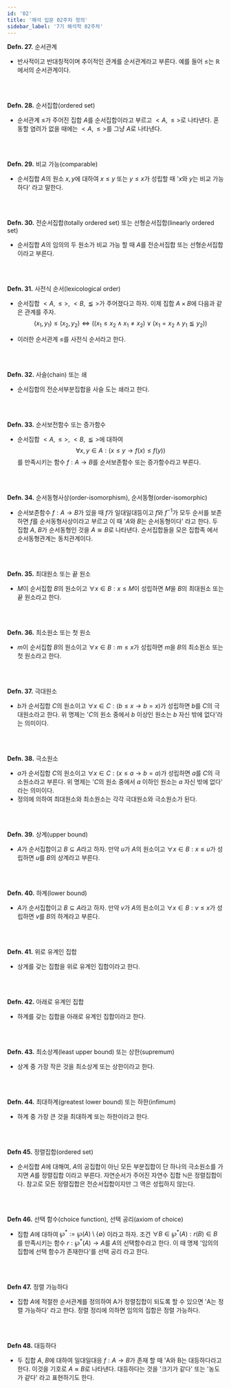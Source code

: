 ```yaml
---
id: '02'
title: '해석 입문 02주차 정의'
sidebar_label: '7기 해석학 02주차'
---
```

<link rel="stylesheet" href="https://cdn.jsdelivr.net/npm/katex@0.11.1/dist/katex.min.css" />

**Defn. 27.** 순서관계  

- 반사적이고 반대칭적이며 추이적인 관계를 순서관계라고 부른다. 예를 들어 $\leq$는
$\mathbb{R}$에서의 순서관계이다.


<br/>
<br/>

**Defn. 28.** 순서집합(ordered set)  

- 순서관계 $\leq$가 주어진 집합 $A$를 순서집합이라고 부르고 $<A,\leq>$로 나타낸다.
혼동할 염려가 없을 때에는 $<A,\leq>$를 그냥 $A$로 나타낸다.


<br/>
<br/>

**Defn. 29.** 비교 가능(comparable)  

- 순서집합 $A$의 원소 $x,y$에 대하여 $x \leq y$ 또는 $y \leq x$가 성립할 때 '$x$와 
$y$는 비교 가능하다' 라고 말한다.


<br/>
<br/>

**Defn. 30.** 전순서집합(totally ordered set) 또는 선형순서집합(linearly ordered set)  

- 순서집합 $A$의 임의의 두 원소가 비교 가능 할 때 $A$를 전순서집합 또는 선형순서집합
이라고 부른다.


<br/>
<br/>

**Defn. 31.** 사전식 순서(lexicological order)  

- 순서집합 $<A,\leq>$, $<B,\leqq>$가 주어졌다고 하자. 이제 집합 $A \times B$에 다음과 
같은 관계를 주자.
$$
(x_1,y_1) \leqslant (x_2,y_2) \Leftrightarrow ((x_1 \leq x_2 \; \wedge \; x_1 \neq x_2) \; \vee \; (x_1 = x_2 \; \wedge \; y_1 \leqq y_2))
$$

- 이러한 순서관계 $\leqslant$를 사전식 순서라고 한다.


<br/>
<br/>

**Defn. 32.** 사슬(chain) 또는 쇄  

- 순서집합의 전순서부분집합을 사슬 도는 쇄라고 한다.


<br/>
<br/>

**Defn. 33.** 순서보전함수 또는 증가함수  

- 순서집합 $<A,\leq>$, $<B,\leqq>$에 대하여
$$
\forall x,y \in A : (x \leq y \to f(x) \leq f(y))
$$
를 만족시키는 함수 $f:A \to B$를 순서보존함수 또는 증가함수라고 부른다.


<br/>
<br/>

**Defn. 34.** 순서동형사상(order-isomorphism), 순서동형(order-isomorphic)  

- 순서보존함수 $f:A \to B$가 있을 때 $f$가 일대일대등이고 $f$와 $f^{-1}$가 모두 
순서를 보존하면 $f$를 순서동형사상이라고 부르고 이 때 '$A$와 $B$는 순서동형이다' 라고 
한다. 두 집합 $A$, $B$가 순서동형인 것을 $A \cong B$로 나타낸다. 순서집합들을 모은 집합족
에서 순서동형관계는 동치관계이다.


<br/>
<br/>

**Defn. 35.** 최대원소 또는 끝 원소  

- $M$이 순서집합 $B$의 원소이고 $\forall x \in B : x \leq M$이 성립하면 $M$을 $B$의 
최대원소 또는 끝 원소라고 한다.


<br/>
<br/>

**Defn. 36.** 최소원소 또는 첫 원소  

- $m$이 순서집합 $B$의 원소이고 $\forall x \in B : m \leq x$가 성립하면 $m$을 $B$의 
최소원소 또는 첫 원소라고 한다.


<br/>
<br/>

**Defn. 37.** 극대원소  

- $b$가 순서집합 $C$의 원소이고 $\forall x \in C : (b \leq x \to b = x)$가 성립하면
$b$를 $C$의 극대원소라고 한다. 위 명제는 '$C$의 원소 중에서 $b$ 이상인 원소는 $b$ 
자신 밖에 없다'라는 의미이다.


<br/>
<br/>

**Defn. 38.** 극소원소  

- $a$가 순서집합 $C$의 원소이고 $\forall x \in C : (x \leq a \to b = a)$가 성립하면 
$a$를 $C$의 극소원소라고 부른다. 위 명제는 '$C$의 원소 중에서 $a$ 이하인 원소는 
$a$ 자신 밖에 없다' 라는 의미이다. 
- 정의에 의하여 최대원소와 최소원소는 각각 극대원소와 극소원소가 된다.


<br/>
<br/>

**Defn. 39.** 상계(upper bound)  

- $A$가 순서집합이고 $B \subseteq A$라고 하자. 만약 $u$가 $A$의 원소이고 $\forall x \in B : x \leq u$가 성립하면 $u$를 $B$의 상계라고 부른다.


<br/>
<br/>

**Defn. 40.** 하계(lower bound)  

- $A$가 순서집합이고 $B \subseteq A$라고 하자. 만약 $v$가 $A$의 원소이고 $\forall x \in B : v \leq x$가 
성립하면 $v$를 $B$의 하계라고 부른다.


<br/>
<br/>

**Defn. 41.** 위로 유계인 집합  

- 상계를 갖는 집합을 위로 유계인 집합이라고 한다.


<br/>
<br/>

**Defn. 42.** 아래로 유계인 집합  

- 하계를 갖는 집합을 아래로 유계인 집합이라고 한다.


<br/>
<br/>

**Defn. 43.** 최소상계(least upper bound) 또는 상한(supremum)  

- 상계 중 가장 작은 것을 최소상계 또는 상한이라고 한다.


<br/>
<br/>

**Defn. 44.** 최대하계(greatest lower bound) 또는 하한(infimum)  

- 하계 중 가장 큰 것을 최대하계 또는 하한이라고 한다.


<br/>
<br/>

**Defn 45.** 정렬집합(ordered set)  

- 순서집합 $A$에 대해여, $A$의 공집합이 아닌 모든 부분집합이 단 하나의 극소원소를 가지면 
$A$를 정렬집합 이라고 부른다. 자연순서가 주어진 자연수 집합 $\mathbb{N}$은 정렬집합이다. 
참고로 모든 정렬집합은 전순서집합이지만 그 역은 성립하지 않는다.


<br/>
<br/>

**Defn 46.** 선택 함수(choice function), 선택 공리(axiom of choice)  

- 집합 $A$에 대하여 $\wp^{*} := \wp(A) \; \setminus \; \{ \emptyset \}$ 이라고 하자. 
조건 $\forall B \in \wp^{*}(A) : r(B) \in B$ 를 만족시키는 함수 $r : \wp^{*}(A) \to A$를 
$A$의 선택함수라고 한다. 이 때 명제 '임의의 집합에 선택 함수가 존재한다'를 선택 공리 라고 한다.


<br/>
<br/>

**Defn 47.** 정렬 가능하다  

- 집합 $A$에 적절한 순서관계를 정의하여 A가 정렬집합이 되도록 할 수 있으면 'A는 정렬 가능하다'
라고 한다. 정렬 정리에 의하면 임의의 집합은 정렬 가능하다.


<br/>
<br/>

**Defn 48.** 대등하다  

- 두 집합 $A$, $B$에 대하여 일대일대응 $f:A \to B$가 존재 할 때 'A와 B는 대등하다라고 한다. 
이것을 기호로 $A \approx B$로 나타낸다. 대등하다는 것을 '크기가 같다' 또는 '농도가 같다'
라고 표현하기도 한다.